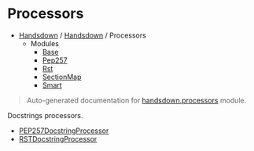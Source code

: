 # Processors

- [Handsdown](./README.md#handsdown) / [Handsdown](./handsdown_index.md#handsdown) / Processors
  - Modules
    - [Base](./handsdown_processors_base.md#base)
    - [Pep257](./handsdown_processors_pep257.md#pep257)
    - [Rst](./handsdown_processors_rst.md#rst)
    - [SectionMap](./handsdown_processors_section_map.md#sectionmap)
    - [Smart](./handsdown_processors_smart.md#smart)

> Auto-generated documentation for [handsdown.processors](../handsdown/processors/__init__.py) module.

Docstrings processors.

- [PEP257DocstringProcessor](./handsdown_processors_pep257.md#pep257docstringprocessor)
- [RSTDocstringProcessor](./handsdown_processors_rst.md#rstdocstringprocessor)
